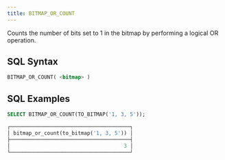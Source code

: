 ```yaml
---
title: BITMAP_OR_COUNT
---
```


Counts the number of bits set to 1 in the bitmap by performing a logical OR operation.

## SQL Syntax

```sql
BITMAP_OR_COUNT( <bitmap> )
```

## SQL Examples

```sql
SELECT BITMAP_OR_COUNT(TO_BITMAP('1, 3, 5'));

┌───────────────────────────────────────┐
│ bitmap_or_count(to_bitmap('1, 3, 5')) │
├───────────────────────────────────────┤
│                                     3 │
└───────────────────────────────────────┘
```